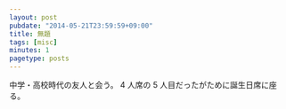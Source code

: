 ```yaml
---
layout: post
pubdate: "2014-05-21T23:59:59+09:00"
title: 無題
tags: [misc]
minutes: 1
pagetype: posts
---
```

中学・高校時代の友人と会う。 4 人席の 5 人目だったがために誕生日席に座る。
